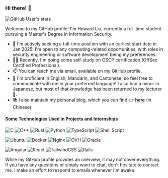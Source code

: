 ### Hi there! 👋

![GitHub User's stars](https://img.shields.io/github/stars/fsgmhoward)

Welcome to my GitHub profile! I'm Howard Liu, currently a full-time student pursuing a Master's Degree in Information Security.

- 🔭 I'm actively seeking a full-time position with an earliest start date in Jan 2025! I'm open to any computing-related opportunities, with roles in security engineering or software development being my preferences.
- 👨‍💻 Recently, I'm doing some self-study on OSCP certification (OffSec Certified Professional).
- 📫 You can reach me via email, available on my GitHub profile.
- 💬 I'm proficient in English, Mandarin, and Cantonese, so feel free to communicate with me in your preferred language! I also had a minor in Japanese, but most of that knowledge has been returned to my lecturer 🤣.
- 📚 I also maintain my personal blog, which you can find 👉 [**here**](https://blog.ixnet.work) (in Chinese).

#### Some Technologies Used in Projects and Internships
![C](https://img.shields.io/badge/c-%2300599C.svg?style=for-the-badge&logo=c&logoColor=white)
![C++](https://img.shields.io/badge/c++-%2300599C.svg?style=for-the-badge&logo=c%2B%2B&logoColor=white)
![Rust](https://img.shields.io/badge/rust-%23000000.svg?style=for-the-badge&logo=rust&logoColor=white)
![Python](https://img.shields.io/badge/python-3670A0?style=for-the-badge&logo=python&logoColor=ffdd54)
![TypeScript](https://img.shields.io/badge/typescript-%23007ACC.svg?style=for-the-badge&logo=typescript&logoColor=white)
![Shell Script](https://img.shields.io/badge/shell_script-%23121011.svg?style=for-the-badge&logo=gnu-bash&logoColor=white)

![Ubuntu](https://img.shields.io/badge/Ubuntu-E95420?style=for-the-badge&logo=ubuntu&logoColor=white)
![Docker](https://img.shields.io/badge/docker-%230db7ed.svg?style=for-the-badge&logo=docker&logoColor=white)
![Nginx](https://img.shields.io/badge/nginx-%23009639.svg?style=for-the-badge&logo=nginx&logoColor=white)
![OVH](https://img.shields.io/badge/ovh-%23123F6D.svg?style=for-the-badge&logo=ovh&logoColor=#123F6D)
![Oracle](https://img.shields.io/badge/Oracle-F80000?style=for-the-badge&logo=oracle&logoColor=white)

![Angular](https://img.shields.io/badge/angular-%23DD0031.svg?style=for-the-badge&logo=angular&logoColor=white)
![React](https://img.shields.io/badge/react-%2320232a.svg?style=for-the-badge&logo=react&logoColor=%2361DAFB)
![TailwindCSS](https://img.shields.io/badge/tailwindcss-%2338B2AC.svg?style=for-the-badge&logo=tailwind-css&logoColor=white)
![Rails](https://img.shields.io/badge/rails-%23CC0000.svg?style=for-the-badge&logo=ruby-on-rails&logoColor=white)

While my GitHub profile provides an overview, it may not cover everything. If you have any questions or simply want to chat, don't hesitate to contact me. I make an effort to respond to emails whenever I'm awake.

